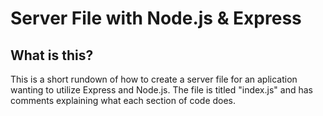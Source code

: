 # Server File with Node.js & Express
## What is this?
This is a short rundown of how to create a server file for an aplication wanting to utilize Express and Node.js. The file is titled "index.js" and has comments explaining what each section of code does. 
